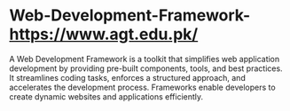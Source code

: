 # Web-Development-Framework-https://www.agt.edu.pk/
A Web Development Framework is a toolkit that simplifies web application development by providing pre-built components, tools, and best practices. It streamlines coding tasks, enforces a structured approach, and accelerates the development process. Frameworks enable developers to create dynamic websites and applications efficiently.

